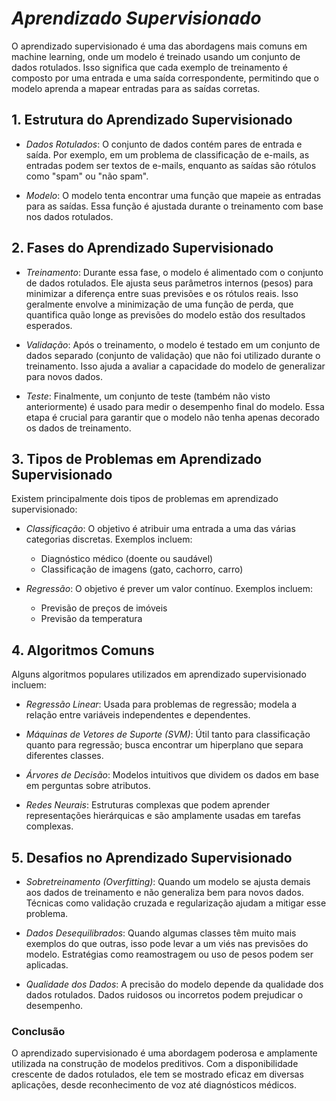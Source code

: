 # *Aprendizado Supervisionado*

O aprendizado supervisionado é uma das abordagens mais comuns em machine learning, onde um modelo é treinado usando um conjunto de dados rotulados. Isso significa que cada exemplo de treinamento é composto por uma entrada e uma saída correspondente, permitindo que o modelo aprenda a mapear entradas para as saídas corretas.


## 1. Estrutura do Aprendizado Supervisionado

- *Dados Rotulados*: O conjunto de dados contém pares de entrada e saída. Por exemplo, em um problema de classificação de e-mails, as entradas podem ser textos de e-mails, enquanto as saídas são rótulos como "spam" ou "não spam".
  
- *Modelo*: O modelo tenta encontrar uma função que mapeie as entradas para as saídas. Essa função é ajustada durante o treinamento com base nos dados rotulados.

## 2. Fases do Aprendizado Supervisionado

- *Treinamento*: Durante essa fase, o modelo é alimentado com o conjunto de dados rotulados. Ele ajusta seus parâmetros internos (pesos) para minimizar a diferença entre suas previsões e os rótulos reais. Isso geralmente envolve a minimização de uma função de perda, que quantifica quão longe as previsões do modelo estão dos resultados esperados.

- *Validação*: Após o treinamento, o modelo é testado em um conjunto de dados separado (conjunto de validação) que não foi utilizado durante o treinamento. Isso ajuda a avaliar a capacidade do modelo de generalizar para novos dados.

- *Teste*: Finalmente, um conjunto de teste (também não visto anteriormente) é usado para medir o desempenho final do modelo. Essa etapa é crucial para garantir que o modelo não tenha apenas decorado os dados de treinamento.

## 3. Tipos de Problemas em Aprendizado Supervisionado

Existem principalmente dois tipos de problemas em aprendizado supervisionado:

- *Classificação*: O objetivo é atribuir uma entrada a uma das várias categorias discretas. Exemplos incluem:
  - Diagnóstico médico (doente ou saudável)
  - Classificação de imagens (gato, cachorro, carro)

- *Regressão*: O objetivo é prever um valor contínuo. Exemplos incluem:
  - Previsão de preços de imóveis
  - Previsão da temperatura

## 4. Algoritmos Comuns

Alguns algoritmos populares utilizados em aprendizado supervisionado incluem:

- *Regressão Linear*: Usada para problemas de regressão; modela a relação entre variáveis independentes e dependentes.
  
- *Máquinas de Vetores de Suporte (SVM)*: Útil tanto para classificação quanto para regressão; busca encontrar um hiperplano que separa diferentes classes.
  
- *Árvores de Decisão*: Modelos intuitivos que dividem os dados em base em perguntas sobre atributos.
  
- *Redes Neurais*: Estruturas complexas que podem aprender representações hierárquicas e são amplamente usadas em tarefas complexas.

## 5. Desafios no Aprendizado Supervisionado

- *Sobretreinamento (Overfitting)*: Quando um modelo se ajusta demais aos dados de treinamento e não generaliza bem para novos dados. Técnicas como validação cruzada e regularização ajudam a mitigar esse problema.

- *Dados Desequilibrados*: Quando algumas classes têm muito mais exemplos do que outras, isso pode levar a um viés nas previsões do modelo. Estratégias como reamostragem ou uso de pesos podem ser aplicadas.

- *Qualidade dos Dados*: A precisão do modelo depende da qualidade dos dados rotulados. Dados ruidosos ou incorretos podem prejudicar o desempenho.

### Conclusão

O aprendizado supervisionado é uma abordagem poderosa e amplamente utilizada na construção de modelos preditivos. Com a disponibilidade crescente de dados rotulados, ele tem se mostrado eficaz em diversas aplicações, desde reconhecimento de voz até diagnósticos médicos.
